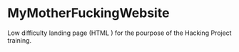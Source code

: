 # MyMotherFuckingWebsite
Low difficulty landing page (HTML ) for the pourpose of the Hacking Project training.
